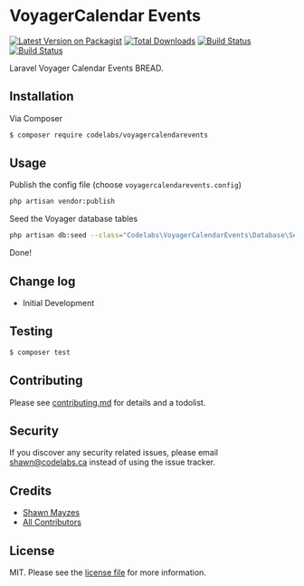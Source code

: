 # VoyagerCalendar Events

[![Latest Version on Packagist][ico-version]][link-packagist]
[![Total Downloads][ico-downloads]][link-downloads]
[![Build Status][ico-travis]][link-travis]
<a href="https://styleci.io/repos/138051317/shield?style=flat"><img src="https://styleci.io/repos/138051317/shield?style=flat" alt="Build Status"></a>


Laravel Voyager Calendar Events BREAD. 
## Installation

Via Composer

``` bash
$ composer require codelabs/voyagercalendarevents
```

## Usage

Publish the config file (choose `voyagercalendarevents.config`)
``` bash
php artisan vendor:publish 
```
Seed the Voyager database tables
``` bash
php artisan db:seed --class="Codelabs\VoyagerCalendarEvents\Database\Seeds\DatabaseSeeder"     
```
Done!
## Change log

* Initial Development

## Testing

``` bash
$ composer test
```

## Contributing

Please see [contributing.md](contributing.md) for details and a todolist.

## Security

If you discover any security related issues, please email shawn@codelabs.ca instead of using the issue tracker.

## Credits

- [Shawn Mayzes](https://codelabs.ca)
- [All Contributors][link-contributors]

## License

MIT. Please see the [license file](license.md) for more information.

[ico-version]: https://img.shields.io/packagist/v/codelabs/voyagercalendarevents.svg?style=flat-square
[ico-downloads]: https://img.shields.io/packagist/dt/codelabs/voyagercalendarevents.svg?style=flat-square
[ico-travis]: https://img.shields.io/travis/codelabs/voyagercalendarevents/master.svg?style=flat-square
[ico-styleci]: https://styleci.io/repos/138051317/shield

[link-packagist]: https://packagist.org/packages/codelabs/voyagercalendarevents
[link-downloads]: https://packagist.org/packages/codelabs/voyagercalendarevents
[link-travis]: https://travis-ci.org/codelabs/voyagercalendarevents
[link-styleci]: https://styleci.io/repos/138051317
[link-author]: https://github.com/codelabs
[link-contributors]: ../../contributors]
